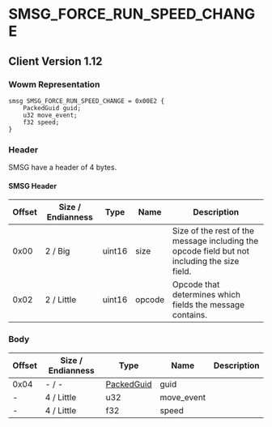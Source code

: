 # SMSG_FORCE_RUN_SPEED_CHANGE
## Client Version 1.12

### Wowm Representation
```rust,ignore
smsg SMSG_FORCE_RUN_SPEED_CHANGE = 0x00E2 {
    PackedGuid guid;
    u32 move_event;
    f32 speed;
}
```
### Header
SMSG have a header of 4 bytes.

#### SMSG Header
| Offset | Size / Endianness | Type   | Name   | Description |
| ------ | ----------------- | ------ | ------ | ----------- |
| 0x00   | 2 / Big           | uint16 | size   | Size of the rest of the message including the opcode field but not including the size field.|
| 0x02   | 2 / Little        | uint16 | opcode | Opcode that determines which fields the message contains.|
### Body
| Offset | Size / Endianness | Type | Name | Description |
| ------ | ----------------- | ---- | ---- | ----------- |
| 0x04 | - / - | [PackedGuid](../spec/packed-guid.md) | guid |  |
| - | 4 / Little | u32 | move_event |  |
| - | 4 / Little | f32 | speed |  |
